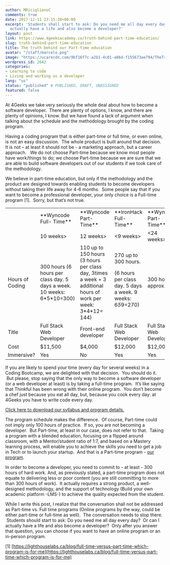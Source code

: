 ```yaml
---
author: MRiciglianoC
comments: true
date: 2017-12-11 23:15:20+00:00
excerpt: 'Students shall start to ask: Do you need me all day every day? Or can I
  actually have a life and also become a developer?'
layout: post
link: https://www.4geeksacademy.co/truth-behind-part-time-education/
slug: truth-behind-part-time-education
title: The truth behind our Part-time education
avatar: "/staff/marcelo.png"
image: "https://ucarecdn.com/9bf16f7c-a2b1-4c01-a86d-f155673ae794/TheTruth02.jpg"
wordpress_id: 2642
categories:
- Learning to code
- Living and working as a developer
lang: "us"
status: "published" # PUBLISHED, DRAFT, UNASSIGNED
featured: false
---
```


At 4Geeks we take very seriously the whole deal about how to become a software developer.  There are plenty of options, I know, and there are plenty of opinions, I know. But we have found a lack of argument when talking about the schedule and the methodology brought by the coding program.

Having a coding program that is either part-time or full time, or even online, is not an easy discussion.  The whole product is built around that decision.  It is not – at least it should not be - a marketing approach, but a career approach.   We do not choose Part-time because we know most people have work/things to do; we choose Part-time because we are sure that we are able to build software developers out of our students if we took care of the methodology.

We believe in part-time education, but only if the methodology and the product are designed towards enabling students to become developers without taking their life away for 4-6 months.  Some people say that if you want to become a professional developer, your only choice is a Full-time program [1].  Sorry, but that’s not true.
<table width="100%" class="table table-striped" >
<tbody >
<tr >

<td width="117" style="text-align: center;" >
</td>

<td width="117" >**Wyncode Full- Time**
</td>

<td width="117" >**Wyncode Part-Time**
</td>

<td width="117" >**IronHack Full-Time**
</td>

<td width="117" >**Wyncode Part-Time**
</td>

<td width="117" >**Thinkful**
</td>

<td width="117" >**4Geeks Academy**
</td>
</tr>
<tr >

<td width="117" >
</td>

<td width="117" >10 weeks>
</td>

<td width="117" >12 weeks>
</td>

<td width="117" ><9 weeks>
</td>

<td width="117" ><24 weeks>
</td>

<td width="117" ><24 weeks>
</td>

<td width="117" ><16 weeks>
</td>
</tr>
<tr >

<td width="55" >Hours of Coding
</td>

<td width="63" >300 hours (6 hours per class day. 5 days a week. 10 weeks: 6*5*10=300)
</td>

<td width="72" >110 up to 150 hours (3 hours per class day, 3times a week + 3 additional hours of work per week: 3*4*12= 144)
</td>

<td width="54" >270 up to 300 hours.

(6 hours per class day. 5 days a week. 9 weeks: 6*5*9=270)
</td>

<td width="68" >300 hours approx.
</td>

<td width="63" >400 hours; 20-30 hours per week
</td>

<td width="68" >350+ hours; 22 hours per week.
</td>
</tr>
<tr >

<td width="55" >Title
</td>

<td width="63" >Full Stack Web Developer
</td>

<td width="72" >Front-end developer
</td>

<td width="54" >Full Stack Web Developer
</td>

<td width="68" >Full Stack Web Developer
</td>

<td width="63" >Full Stack Web Developer
</td>

<td width="68" >Full Stack Developer
</td>
</tr>
<tr >

<td width="55" >Cost
</td>

<td width="63" >$11,500
</td>

<td width="72" >$4,000
</td>

<td width="54" >$12,000
</td>

<td width="68" >$12,000
</td>

<td width="63" >$8,500
</td>

<td width="68" >$6,000
</td>
</tr>
<tr >

<td width="55" >Immersive?
</td>

<td width="63" >Yes
</td>

<td width="72" >No
</td>

<td width="54" >Yes
</td>

<td width="68" >Yes
</td>

<td width="63" >Yes
</td>

<td width="68" >Yes
</td>
</tr>
</tbody>
</table>


If you are likely to spend your time (every day for several weeks) in a Coding Bootcamp, we are delighted with that decision.  You should do it.  But please, stop saying that the only way to become a software developer (or a web developer at least) is by taking a full-time program.  It’s like saying that Thinkful has been wrong with their online program.  You don’t become a chef just because you eat all day, but, because you cook every day: at 4Geeks you have to write code every day.

[Click here to download our syllabus and program details. ](https://www.4geeksacademy.co/wp-content/uploads/2017/09/4GEEKS-ACADEMY-FULL.pdf)

The program schedule makes the difference.  Of course, Part-time could not imply only 100 hours of practice.  If so, you are not becoming a developer.  But Part-time, at least in our case, does not refer to that.  Taking a program with a blended education, focusing on a flipped around classroom, with a Mentor/student ratio of 1:7, and based on a Mastery learning process, will enable you to achieve the skills you need to get a job in Tech or to launch your startup.  And that is a Part-time program - [our program](https://www.4geeksacademy.co/the-program/).

In order to become a developer, you need to commit to - at least - 300 hours of hard work. And, as previously stated, a part-time program does not equate to delivering less or poor content (you are still committing to more than 300 hours of work).  It actually requires a strong product, a well-designed methodology, and the support of technology (Build your own academic platform -LMS-) to achieve the quality expected from the student.

While I write this post, I realize that the conversation shall not be addressed as Part-time vs. Full time programs (Online programs by the way, could be either part-time or full-time as well).  The conversation needs to stop there.  Students should start to ask: Do you need me all day every day?  Or can I actually have a life and also become a developer?  Only after you answer that question, you can choose if you want to have an online program or an in-person program.

[1] [https://lighthouselabs.ca/blog/full-time-versus-part-time-which-program-is-for-me](https://lighthouselabs.ca/blog/full-time-versus-part-time-which-program-is-for-me)


